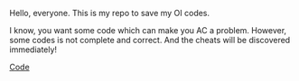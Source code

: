 Hello, everyone. This is my repo to save my OI codes.

I know, you want some code which can make you AC a problem. However, some codes is not complete and correct. And the cheats will be discovered immediately! 

[Code](https://github.com/HuangYiming0608/CODE/tree/main/)

